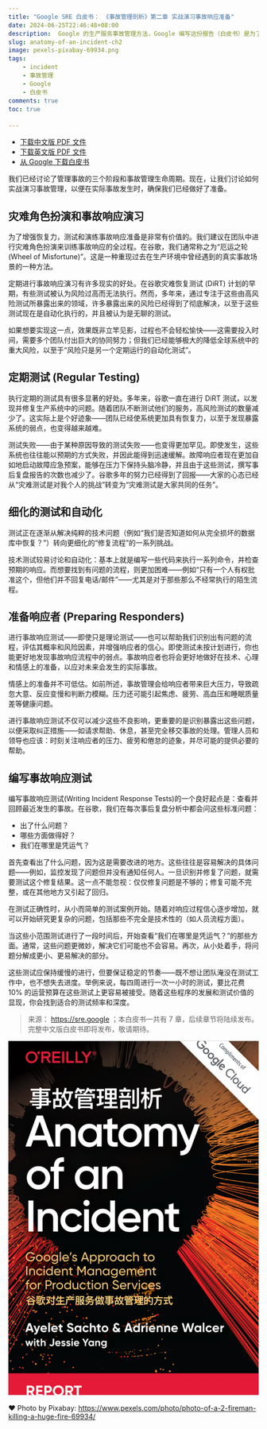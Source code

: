 ```yaml
---
title: "Google SRE 白皮书： 《事故管理剖析》第二章 实战演习事故响应准备"
date: 2024-06-25T22:46:48+08:00
description:  Google 的生产服务事故管理方法，Google 编写这份报告（白皮书）是为了分享&总结一份：技术事故响应实践的指南。
slug: anatomy-of-an-incident-ch2
image: pexels-pixabay-69934.png
tags:
    - incident
    - 事故管理
    - Google
    - 白皮书
comments: true
toc: true

---
```


* [下载中文版 PDF 文件](/wp/anatomy-of-an-incident-cn.pdf)
* [下载英文版 PDF 文件](/wp/anatomy-of-an-incident.pdf)
* [从 Google 下载白皮书](https://sre.google/resources/practices-and-processes/anatomy-of-an-incident/)

我们已经讨论了管理事故的三个阶段和事故管理生命周期。现在，让我们讨论如何实战演习事故管理，以便在实际事故发生时，确保我们已经做好了准备。

## 灾难角色扮演和事故响应演习

为了增强恢复力，测试和演练事故响应准备是非常有价值的。我们建议在团队中进行灾难角色扮演来训练事故响应的全过程。在谷歌，我们通常称之为“厄运之轮 (Wheel of Misfortune)”。这是一种重现过去在生产环境中曾经遇到的真实事故场景的一种方法。

定期进行事故响应演习有许多现实的好处。在谷歌灾难恢复测试 (DiRT) 计划的早期，有些测试被认为风险过高而无法执行。然而，多年来，通过专注于这些由高风险测试所暴露出来的领域，许多暴露出来的风险已经得到了彻底解决，以至于这些测试现在是自动化执行的，并且被认为是无聊的测试。

如果想要实现这一点，效果既非立竿见影，过程也不会轻松愉快——这需要投入时间，需要多个团队付出巨大的协同努力；但我们已经能够极大的降低全球系统中的重大风险，以至于“风险只是另一个定期运行的自动化测试”。

## 定期测试 (Regular Testing)

执行定期的测试具有很多显著的好处。多年来，谷歌一直在进行 DiRT 测试，以发现并修复生产系统中的问题。随着团队不断测试他们的服务，高风险测试的数量减少了。这实际上是个好迹象——团队已经使系统更加具有恢复力，以至于发现暴露系统的弱点，也变得越来越难。

测试失败——由于某种原因导致的测试失败——也变得更加罕见。即使发生，这些系统也往往能以预期的方式失败，并因此能得到迅速缓解。故障响应者现在更加自如地启动故障应急预案，能够在压力下保持头脑冷静，并且由于这些测试，撰写事后复盘报告的次数也减少了。谷歌多年的努力已经得到了回报——大家的心态已经从“灾难测试是对我个人的挑战”转变为“灾难测试是大家共同的任务”。

## 细化的测试和自动化

测试正在逐渐从解决纯粹的技术问题（例如“我们是否知道如何从完全损坏的数据库中恢复？”）转向更细化的“修复流程”的一系列挑战。

技术测试较易讨论和自动化：基本上就是编写一些代码来执行一系列命令，并检查预期的响应。而想要找到有问题的流程，则更加困难——例如“只有一个人有权批准这个，但他们并不回复电话/邮件”——尤其是对于那些那么不经常执行的陌生流程。

## 准备响应者 (Preparing Responders)

进行事故响应测试——即使只是理论测试——也可以帮助我们识别出有问题的流程，评估其概率和风险因素，并增强响应者的信心。即使测试未按计划进行，你也能更好地发现事故响应流程中的弱点。事故响应者也将会更好地做好在技术、心理和情感上的准备，以应对未来会发生的实际事故。

情感上的准备并不可低估。如前所述，事故管理会给响应者带来巨大压力，导致疏忽大意、反应变慢和判断力模糊。压力还可能引起焦虑、疲劳、高血压和睡眠质量差等健康问题。

进行事故响应测试不仅可以减少这些不良影响，更重要的是识别暴露出这些问题，以便采取纠正措施——如请求帮助、休息，甚至完全移交事故的处理。管理人员和领导也应该：时刻关注响应者的压力、疲劳和倦怠的迹象，并尽可能的提供必要的帮助。

## 编写事故响应测试

编写事故响应测试(Writing Incident Response Tests)的一个良好起点是：查看并回顾最近发生的事故。在谷歌，我们在每次事后复盘分析中都会问这些标准问题：

* 出了什么问题？
* 哪些方面做得好？
* 我们在哪里是凭运气？

首先查看出了什么问题，因为这是需要改进的地方。这些往往是容易解决的具体问题——例如，监控发现了问题但并没有通知任何人。一旦识别并修复了问题，就需要测试这个修复结果。这一点不能忽视：仅仅修复问题是不够的；修复可能不完整，或在其他地方又引起了回归。

在测试正确性时，从小而简单的测试案例开始。随着对响应过程信心逐步增加，就可以开始研究更复杂的问题，包括那些不完全是技术性的（如人员流程方面）。

当这些小范围测试进行了一段时间后，开始查看“我们在哪里是凭运气？”的那些方面。通常，这些问题更微妙，解决它们可能也不会容易。再次，从小处着手，将问题分解成更小、更易解决的部分。

这些测试应保持缓慢的进行，但要保证稳定的节奏——既不想让团队淹没在测试工作中，也不想失去进度。举例来说，每四周进行一次一小时的测试，要比花费 10% 的运营预算在这些测试上更容易被接受。随着这些程序的发展和测试价值的显现，你会找到适合的测试频率和深度。

> 来源： <https://sre.google> ；本白皮书一共有 7 章，后续章节将陆续发布。完整中文版白皮书即将发布，敬请期待。

![cover](/img/anatomy-of-an-incident.png)

❤️ Photo by Pixabay: <https://www.pexels.com/photo/photo-of-a-2-fireman-killing-a-huge-fire-69934/>
